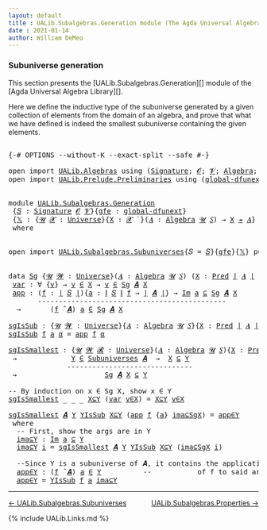 ```yaml
---
layout: default
title : UALib.Subalgebras.Generation module (The Agda Universal Algebra Library)
date : 2021-01-14
author: William DeMeo
---
```


### <a id="subuniverse-generation">Subuniverse generation</a>

This section presents the [UALib.Subalgebras.Generation][] module of the [Agda Universal Algebra Library][].

Here we define the inductive type of the subuniverse generated by a given collection of elements from the domain of an algebra, and prove that what we have defined is indeed the smallest subuniverse containing the given elements.

<pre class="Agda">

<a id="565" class="Symbol">{-#</a> <a id="569" class="Keyword">OPTIONS</a> <a id="577" class="Pragma">--without-K</a> <a id="589" class="Pragma">--exact-split</a> <a id="603" class="Pragma">--safe</a> <a id="610" class="Symbol">#-}</a>

<a id="615" class="Keyword">open</a> <a id="620" class="Keyword">import</a> <a id="627" href="UALib.Algebras.html" class="Module">UALib.Algebras</a> <a id="642" class="Keyword">using</a> <a id="648" class="Symbol">(</a><a id="649" href="UALib.Algebras.Signatures.html#802" class="Function">Signature</a><a id="658" class="Symbol">;</a> <a id="660" href="universes.html#613" class="Generalizable">𝓞</a><a id="661" class="Symbol">;</a> <a id="663" href="universes.html#617" class="Generalizable">𝓥</a><a id="664" class="Symbol">;</a> <a id="666" href="UALib.Algebras.Algebras.html#1471" class="Function">Algebra</a><a id="673" class="Symbol">;</a> <a id="675" href="UALib.Algebras.Lifts.html#4574" class="Function Operator">_↠_</a><a id="678" class="Symbol">)</a>
<a id="680" class="Keyword">open</a> <a id="685" class="Keyword">import</a> <a id="692" href="UALib.Prelude.Preliminaries.html" class="Module">UALib.Prelude.Preliminaries</a> <a id="720" class="Keyword">using</a> <a id="726" class="Symbol">(</a><a id="727" href="MGS-Subsingleton-Theorems.html#3468" class="Function">global-dfunext</a><a id="741" class="Symbol">;</a> <a id="743" href="universes.html#551" class="Postulate">Universe</a><a id="751" class="Symbol">;</a> <a id="753" href="universes.html#758" class="Function Operator">_̇</a><a id="755" class="Symbol">)</a>


<a id="759" class="Keyword">module</a> <a id="766" href="UALib.Subalgebras.Generation.html" class="Module">UALib.Subalgebras.Generation</a>
 <a id="796" class="Symbol">{</a><a id="797" href="UALib.Subalgebras.Generation.html#797" class="Bound">𝑆</a> <a id="799" class="Symbol">:</a> <a id="801" href="UALib.Algebras.Signatures.html#802" class="Function">Signature</a> <a id="811" href="universes.html#613" class="Generalizable">𝓞</a> <a id="813" href="universes.html#617" class="Generalizable">𝓥</a><a id="814" class="Symbol">}{</a><a id="816" href="UALib.Subalgebras.Generation.html#816" class="Bound">gfe</a> <a id="820" class="Symbol">:</a> <a id="822" href="MGS-Subsingleton-Theorems.html#3468" class="Function">global-dfunext</a><a id="836" class="Symbol">}</a>
 <a id="839" class="Symbol">{</a><a id="840" href="UALib.Subalgebras.Generation.html#840" class="Bound">𝕏</a> <a id="842" class="Symbol">:</a> <a id="844" class="Symbol">{</a><a id="845" href="UALib.Subalgebras.Generation.html#845" class="Bound">𝓤</a> <a id="847" href="UALib.Subalgebras.Generation.html#847" class="Bound">𝓧</a> <a id="849" class="Symbol">:</a> <a id="851" href="universes.html#551" class="Postulate">Universe</a><a id="859" class="Symbol">}{</a><a id="861" href="UALib.Subalgebras.Generation.html#861" class="Bound">X</a> <a id="863" class="Symbol">:</a> <a id="865" href="UALib.Subalgebras.Generation.html#847" class="Bound">𝓧</a> <a id="867" href="universes.html#758" class="Function Operator">̇</a> <a id="869" class="Symbol">}(</a><a id="871" href="UALib.Subalgebras.Generation.html#871" class="Bound">𝑨</a> <a id="873" class="Symbol">:</a> <a id="875" href="UALib.Algebras.Algebras.html#1471" class="Function">Algebra</a> <a id="883" href="UALib.Subalgebras.Generation.html#845" class="Bound">𝓤</a> <a id="885" href="UALib.Subalgebras.Generation.html#797" class="Bound">𝑆</a><a id="886" class="Symbol">)</a> <a id="888" class="Symbol">→</a> <a id="890" href="UALib.Subalgebras.Generation.html#861" class="Bound">X</a> <a id="892" href="UALib.Algebras.Lifts.html#4574" class="Function Operator">↠</a> <a id="894" href="UALib.Subalgebras.Generation.html#871" class="Bound">𝑨</a><a id="895" class="Symbol">}</a>
 <a id="898" class="Keyword">where</a>


<a id="906" class="Keyword">open</a> <a id="911" class="Keyword">import</a> <a id="918" href="UALib.Subalgebras.Subuniverses.html" class="Module">UALib.Subalgebras.Subuniverses</a><a id="948" class="Symbol">{</a><a id="949" class="Argument">𝑆</a> <a id="951" class="Symbol">=</a> <a id="953" href="UALib.Subalgebras.Generation.html#797" class="Bound">𝑆</a><a id="954" class="Symbol">}{</a><a id="956" href="UALib.Subalgebras.Generation.html#816" class="Bound">gfe</a><a id="959" class="Symbol">}{</a><a id="961" href="UALib.Subalgebras.Generation.html#840" class="Bound">𝕏</a><a id="962" class="Symbol">}</a> <a id="964" class="Keyword">public</a>


<a id="973" class="Keyword">data</a> <a id="Sg"></a><a id="978" href="UALib.Subalgebras.Generation.html#978" class="Datatype">Sg</a> <a id="981" class="Symbol">{</a><a id="982" href="UALib.Subalgebras.Generation.html#982" class="Bound">𝓤</a> <a id="984" href="UALib.Subalgebras.Generation.html#984" class="Bound">𝓦</a> <a id="986" class="Symbol">:</a> <a id="988" href="universes.html#551" class="Postulate">Universe</a><a id="996" class="Symbol">}(</a><a id="998" href="UALib.Subalgebras.Generation.html#998" class="Bound">𝑨</a> <a id="1000" class="Symbol">:</a> <a id="1002" href="UALib.Algebras.Algebras.html#1471" class="Function">Algebra</a> <a id="1010" href="UALib.Subalgebras.Generation.html#982" class="Bound">𝓤</a> <a id="1012" href="UALib.Subalgebras.Generation.html#797" class="Bound">𝑆</a><a id="1013" class="Symbol">)</a> <a id="1015" class="Symbol">(</a><a id="1016" href="UALib.Subalgebras.Generation.html#1016" class="Bound">X</a> <a id="1018" class="Symbol">:</a> <a id="1020" href="UALib.Relations.Unary.html#748" class="Function">Pred</a> <a id="1025" href="UALib.Prelude.Preliminaries.html#7503" class="Function Operator">∣</a> <a id="1027" href="UALib.Subalgebras.Generation.html#998" class="Bound">𝑨</a> <a id="1029" href="UALib.Prelude.Preliminaries.html#7503" class="Function Operator">∣</a> <a id="1031" href="UALib.Subalgebras.Generation.html#984" class="Bound">𝓦</a><a id="1032" class="Symbol">)</a> <a id="1034" class="Symbol">:</a> <a id="1036" href="UALib.Relations.Unary.html#748" class="Function">Pred</a> <a id="1041" href="UALib.Prelude.Preliminaries.html#7503" class="Function Operator">∣</a> <a id="1043" href="UALib.Subalgebras.Generation.html#998" class="Bound">𝑨</a> <a id="1045" href="UALib.Prelude.Preliminaries.html#7503" class="Function Operator">∣</a> <a id="1047" class="Symbol">(</a><a id="1048" href="UALib.Subalgebras.Generation.html#811" class="Bound">𝓞</a> <a id="1050" href="Agda.Primitive.html#636" class="Function Operator">⊔</a> <a id="1052" href="UALib.Subalgebras.Generation.html#813" class="Bound">𝓥</a> <a id="1054" href="Agda.Primitive.html#636" class="Function Operator">⊔</a> <a id="1056" href="UALib.Subalgebras.Generation.html#984" class="Bound">𝓦</a> <a id="1058" href="Agda.Primitive.html#636" class="Function Operator">⊔</a> <a id="1060" href="UALib.Subalgebras.Generation.html#982" class="Bound">𝓤</a><a id="1061" class="Symbol">)</a> <a id="1063" class="Keyword">where</a>
 <a id="Sg.var"></a><a id="1070" href="UALib.Subalgebras.Generation.html#1070" class="InductiveConstructor">var</a> <a id="1074" class="Symbol">:</a> <a id="1076" class="Symbol">∀</a> <a id="1078" class="Symbol">{</a><a id="1079" href="UALib.Subalgebras.Generation.html#1079" class="Bound">v</a><a id="1080" class="Symbol">}</a> <a id="1082" class="Symbol">→</a> <a id="1084" href="UALib.Subalgebras.Generation.html#1079" class="Bound">v</a> <a id="1086" href="UALib.Relations.Unary.html#945" class="Function Operator">∈</a> <a id="1088" href="UALib.Subalgebras.Generation.html#1016" class="Bound">X</a> <a id="1090" class="Symbol">→</a> <a id="1092" href="UALib.Subalgebras.Generation.html#1079" class="Bound">v</a> <a id="1094" href="UALib.Relations.Unary.html#945" class="Function Operator">∈</a> <a id="1096" href="UALib.Subalgebras.Generation.html#978" class="Datatype">Sg</a> <a id="1099" href="UALib.Subalgebras.Generation.html#998" class="Bound">𝑨</a> <a id="1101" href="UALib.Subalgebras.Generation.html#1016" class="Bound">X</a>
 <a id="Sg.app"></a><a id="1104" href="UALib.Subalgebras.Generation.html#1104" class="InductiveConstructor">app</a> <a id="1108" class="Symbol">:</a> <a id="1110" class="Symbol">(</a><a id="1111" href="UALib.Subalgebras.Generation.html#1111" class="Bound">f</a> <a id="1113" class="Symbol">:</a> <a id="1115" href="UALib.Prelude.Preliminaries.html#7503" class="Function Operator">∣</a> <a id="1117" href="UALib.Subalgebras.Generation.html#797" class="Bound">𝑆</a> <a id="1119" href="UALib.Prelude.Preliminaries.html#7503" class="Function Operator">∣</a><a id="1120" class="Symbol">){</a><a id="1122" href="UALib.Subalgebras.Generation.html#1122" class="Bound">a</a> <a id="1124" class="Symbol">:</a> <a id="1126" href="UALib.Prelude.Preliminaries.html#7581" class="Function Operator">∥</a> <a id="1128" href="UALib.Subalgebras.Generation.html#797" class="Bound">𝑆</a> <a id="1130" href="UALib.Prelude.Preliminaries.html#7581" class="Function Operator">∥</a> <a id="1132" href="UALib.Subalgebras.Generation.html#1111" class="Bound">f</a> <a id="1134" class="Symbol">→</a> <a id="1136" href="UALib.Prelude.Preliminaries.html#7503" class="Function Operator">∣</a> <a id="1138" href="UALib.Subalgebras.Generation.html#998" class="Bound">𝑨</a> <a id="1140" href="UALib.Prelude.Preliminaries.html#7503" class="Function Operator">∣</a><a id="1141" class="Symbol">}</a> <a id="1143" class="Symbol">→</a> <a id="1145" href="UALib.Relations.Unary.html#2714" class="Function Operator">Im</a> <a id="1148" href="UALib.Subalgebras.Generation.html#1122" class="Bound">a</a> <a id="1150" href="UALib.Relations.Unary.html#2714" class="Function Operator">⊆</a> <a id="1152" href="UALib.Subalgebras.Generation.html#978" class="Datatype">Sg</a> <a id="1155" href="UALib.Subalgebras.Generation.html#998" class="Bound">𝑨</a> <a id="1157" href="UALib.Subalgebras.Generation.html#1016" class="Bound">X</a>
       <a id="1166" class="Comment">---------------------------------------------</a>
  <a id="1214" class="Symbol">→</a>       <a id="1222" class="Symbol">(</a><a id="1223" href="UALib.Subalgebras.Generation.html#1111" class="Bound">f</a> <a id="1225" href="UALib.Algebras.Algebras.html#3348" class="Function Operator">̂</a> <a id="1227" href="UALib.Subalgebras.Generation.html#998" class="Bound">𝑨</a><a id="1228" class="Symbol">)</a> <a id="1230" href="UALib.Subalgebras.Generation.html#1122" class="Bound">a</a> <a id="1232" href="UALib.Relations.Unary.html#945" class="Function Operator">∈</a> <a id="1234" href="UALib.Subalgebras.Generation.html#978" class="Datatype">Sg</a> <a id="1237" href="UALib.Subalgebras.Generation.html#998" class="Bound">𝑨</a> <a id="1239" href="UALib.Subalgebras.Generation.html#1016" class="Bound">X</a>

<a id="sgIsSub"></a><a id="1242" href="UALib.Subalgebras.Generation.html#1242" class="Function">sgIsSub</a> <a id="1250" class="Symbol">:</a> <a id="1252" class="Symbol">{</a><a id="1253" href="UALib.Subalgebras.Generation.html#1253" class="Bound">𝓤</a> <a id="1255" href="UALib.Subalgebras.Generation.html#1255" class="Bound">𝓦</a> <a id="1257" class="Symbol">:</a> <a id="1259" href="universes.html#551" class="Postulate">Universe</a><a id="1267" class="Symbol">}{</a><a id="1269" href="UALib.Subalgebras.Generation.html#1269" class="Bound">𝑨</a> <a id="1271" class="Symbol">:</a> <a id="1273" href="UALib.Algebras.Algebras.html#1471" class="Function">Algebra</a> <a id="1281" href="UALib.Subalgebras.Generation.html#1253" class="Bound">𝓤</a> <a id="1283" href="UALib.Subalgebras.Generation.html#797" class="Bound">𝑆</a><a id="1284" class="Symbol">}{</a><a id="1286" href="UALib.Subalgebras.Generation.html#1286" class="Bound">X</a> <a id="1288" class="Symbol">:</a> <a id="1290" href="UALib.Relations.Unary.html#748" class="Function">Pred</a> <a id="1295" href="UALib.Prelude.Preliminaries.html#7503" class="Function Operator">∣</a> <a id="1297" href="UALib.Subalgebras.Generation.html#1269" class="Bound">𝑨</a> <a id="1299" href="UALib.Prelude.Preliminaries.html#7503" class="Function Operator">∣</a> <a id="1301" href="UALib.Subalgebras.Generation.html#1255" class="Bound">𝓦</a><a id="1302" class="Symbol">}</a> <a id="1304" class="Symbol">→</a> <a id="1306" href="UALib.Subalgebras.Generation.html#978" class="Datatype">Sg</a> <a id="1309" href="UALib.Subalgebras.Generation.html#1269" class="Bound">𝑨</a> <a id="1311" href="UALib.Subalgebras.Generation.html#1286" class="Bound">X</a> <a id="1313" href="UALib.Relations.Unary.html#945" class="Function Operator">∈</a> <a id="1315" href="UALib.Subalgebras.Subuniverses.html#833" class="Function">Subuniverses</a> <a id="1328" href="UALib.Subalgebras.Generation.html#1269" class="Bound">𝑨</a>
<a id="1330" href="UALib.Subalgebras.Generation.html#1242" class="Function">sgIsSub</a> <a id="1338" href="UALib.Subalgebras.Generation.html#1338" class="Bound">f</a> <a id="1340" href="UALib.Subalgebras.Generation.html#1340" class="Bound">a</a> <a id="1342" href="UALib.Subalgebras.Generation.html#1342" class="Bound">α</a> <a id="1344" class="Symbol">=</a> <a id="1346" href="UALib.Subalgebras.Generation.html#1104" class="InductiveConstructor">app</a> <a id="1350" href="UALib.Subalgebras.Generation.html#1338" class="Bound">f</a> <a id="1352" href="UALib.Subalgebras.Generation.html#1342" class="Bound">α</a>

<a id="sgIsSmallest"></a><a id="1355" href="UALib.Subalgebras.Generation.html#1355" class="Function">sgIsSmallest</a> <a id="1368" class="Symbol">:</a> <a id="1370" class="Symbol">{</a><a id="1371" href="UALib.Subalgebras.Generation.html#1371" class="Bound">𝓤</a> <a id="1373" href="UALib.Subalgebras.Generation.html#1373" class="Bound">𝓦</a> <a id="1375" href="UALib.Subalgebras.Generation.html#1375" class="Bound">𝓡</a> <a id="1377" class="Symbol">:</a> <a id="1379" href="universes.html#551" class="Postulate">Universe</a><a id="1387" class="Symbol">}(</a><a id="1389" href="UALib.Subalgebras.Generation.html#1389" class="Bound">𝑨</a> <a id="1391" class="Symbol">:</a> <a id="1393" href="UALib.Algebras.Algebras.html#1471" class="Function">Algebra</a> <a id="1401" href="UALib.Subalgebras.Generation.html#1371" class="Bound">𝓤</a> <a id="1403" href="UALib.Subalgebras.Generation.html#797" class="Bound">𝑆</a><a id="1404" class="Symbol">){</a><a id="1406" href="UALib.Subalgebras.Generation.html#1406" class="Bound">X</a> <a id="1408" class="Symbol">:</a> <a id="1410" href="UALib.Relations.Unary.html#748" class="Function">Pred</a> <a id="1415" href="UALib.Prelude.Preliminaries.html#7503" class="Function Operator">∣</a> <a id="1417" href="UALib.Subalgebras.Generation.html#1389" class="Bound">𝑨</a> <a id="1419" href="UALib.Prelude.Preliminaries.html#7503" class="Function Operator">∣</a> <a id="1421" href="UALib.Subalgebras.Generation.html#1373" class="Bound">𝓦</a><a id="1422" class="Symbol">}(</a><a id="1424" href="UALib.Subalgebras.Generation.html#1424" class="Bound">Y</a> <a id="1426" class="Symbol">:</a> <a id="1428" href="UALib.Relations.Unary.html#748" class="Function">Pred</a> <a id="1433" href="UALib.Prelude.Preliminaries.html#7503" class="Function Operator">∣</a> <a id="1435" href="UALib.Subalgebras.Generation.html#1389" class="Bound">𝑨</a> <a id="1437" href="UALib.Prelude.Preliminaries.html#7503" class="Function Operator">∣</a> <a id="1439" href="UALib.Subalgebras.Generation.html#1375" class="Bound">𝓡</a><a id="1440" class="Symbol">)</a>
 <a id="1443" class="Symbol">→</a>             <a id="1457" href="UALib.Subalgebras.Generation.html#1424" class="Bound">Y</a> <a id="1459" href="UALib.Relations.Unary.html#945" class="Function Operator">∈</a> <a id="1461" href="UALib.Subalgebras.Subuniverses.html#833" class="Function">Subuniverses</a> <a id="1474" href="UALib.Subalgebras.Generation.html#1389" class="Bound">𝑨</a>  <a id="1477" class="Symbol">→</a>  <a id="1480" href="UALib.Subalgebras.Generation.html#1406" class="Bound">X</a> <a id="1482" href="UALib.Relations.Unary.html#1075" class="Function Operator">⊆</a> <a id="1484" href="UALib.Subalgebras.Generation.html#1424" class="Bound">Y</a>
              <a id="1500" class="Comment">------------------------------</a>
 <a id="1532" class="Symbol">→</a>                     <a id="1554" href="UALib.Subalgebras.Generation.html#978" class="Datatype">Sg</a> <a id="1557" href="UALib.Subalgebras.Generation.html#1389" class="Bound">𝑨</a> <a id="1559" href="UALib.Subalgebras.Generation.html#1406" class="Bound">X</a> <a id="1561" href="UALib.Relations.Unary.html#1075" class="Function Operator">⊆</a> <a id="1563" href="UALib.Subalgebras.Generation.html#1424" class="Bound">Y</a>

<a id="1566" class="Comment">-- By induction on x ∈ Sg X, show x ∈ Y</a>
<a id="1606" href="UALib.Subalgebras.Generation.html#1355" class="Function">sgIsSmallest</a> <a id="1619" class="Symbol">_</a> <a id="1621" class="Symbol">_</a> <a id="1623" class="Symbol">_</a> <a id="1625" href="UALib.Subalgebras.Generation.html#1625" class="Bound">X⊆Y</a> <a id="1629" class="Symbol">(</a><a id="1630" href="UALib.Subalgebras.Generation.html#1070" class="InductiveConstructor">var</a> <a id="1634" href="UALib.Subalgebras.Generation.html#1634" class="Bound">v∈X</a><a id="1637" class="Symbol">)</a> <a id="1639" class="Symbol">=</a> <a id="1641" href="UALib.Subalgebras.Generation.html#1625" class="Bound">X⊆Y</a> <a id="1645" href="UALib.Subalgebras.Generation.html#1634" class="Bound">v∈X</a>

<a id="1650" href="UALib.Subalgebras.Generation.html#1355" class="Function">sgIsSmallest</a> <a id="1663" href="UALib.Subalgebras.Generation.html#1663" class="Bound">𝑨</a> <a id="1665" href="UALib.Subalgebras.Generation.html#1665" class="Bound">Y</a> <a id="1667" href="UALib.Subalgebras.Generation.html#1667" class="Bound">YIsSub</a> <a id="1674" href="UALib.Subalgebras.Generation.html#1674" class="Bound">X⊆Y</a> <a id="1678" class="Symbol">(</a><a id="1679" href="UALib.Subalgebras.Generation.html#1104" class="InductiveConstructor">app</a> <a id="1683" href="UALib.Subalgebras.Generation.html#1683" class="Bound">f</a> <a id="1685" class="Symbol">{</a><a id="1686" href="UALib.Subalgebras.Generation.html#1686" class="Bound">a</a><a id="1687" class="Symbol">}</a> <a id="1689" href="UALib.Subalgebras.Generation.html#1689" class="Bound">ima⊆SgX</a><a id="1696" class="Symbol">)</a> <a id="1698" class="Symbol">=</a> <a id="1700" href="UALib.Subalgebras.Generation.html#1885" class="Function">app∈Y</a>
 <a id="1707" class="Keyword">where</a>
  <a id="1715" class="Comment">-- First, show the args are in Y</a>
  <a id="1750" href="UALib.Subalgebras.Generation.html#1750" class="Function">ima⊆Y</a> <a id="1756" class="Symbol">:</a> <a id="1758" href="UALib.Relations.Unary.html#2714" class="Function Operator">Im</a> <a id="1761" href="UALib.Subalgebras.Generation.html#1686" class="Bound">a</a> <a id="1763" href="UALib.Relations.Unary.html#2714" class="Function Operator">⊆</a> <a id="1765" href="UALib.Subalgebras.Generation.html#1665" class="Bound">Y</a>
  <a id="1769" href="UALib.Subalgebras.Generation.html#1750" class="Function">ima⊆Y</a> <a id="1775" href="UALib.Subalgebras.Generation.html#1775" class="Bound">i</a> <a id="1777" class="Symbol">=</a> <a id="1779" href="UALib.Subalgebras.Generation.html#1355" class="Function">sgIsSmallest</a> <a id="1792" href="UALib.Subalgebras.Generation.html#1663" class="Bound">𝑨</a> <a id="1794" href="UALib.Subalgebras.Generation.html#1665" class="Bound">Y</a> <a id="1796" href="UALib.Subalgebras.Generation.html#1667" class="Bound">YIsSub</a> <a id="1803" href="UALib.Subalgebras.Generation.html#1674" class="Bound">X⊆Y</a> <a id="1807" class="Symbol">(</a><a id="1808" href="UALib.Subalgebras.Generation.html#1689" class="Bound">ima⊆SgX</a> <a id="1816" href="UALib.Subalgebras.Generation.html#1775" class="Bound">i</a><a id="1817" class="Symbol">)</a>

  <a id="1822" class="Comment">--Since Y is a subuniverse of 𝑨, it contains the application</a>
  <a id="1885" href="UALib.Subalgebras.Generation.html#1885" class="Function">app∈Y</a> <a id="1891" class="Symbol">:</a> <a id="1893" class="Symbol">(</a><a id="1894" href="UALib.Subalgebras.Generation.html#1683" class="Bound">f</a> <a id="1896" href="UALib.Algebras.Algebras.html#3348" class="Function Operator">̂</a> <a id="1898" href="UALib.Subalgebras.Generation.html#1663" class="Bound">𝑨</a><a id="1899" class="Symbol">)</a> <a id="1901" href="UALib.Subalgebras.Generation.html#1686" class="Bound">a</a> <a id="1903" href="UALib.Relations.Unary.html#945" class="Function Operator">∈</a> <a id="1905" href="UALib.Subalgebras.Generation.html#1665" class="Bound">Y</a>          <a id="1916" class="Comment">--           of f to said args.</a>
  <a id="1950" href="UALib.Subalgebras.Generation.html#1885" class="Function">app∈Y</a> <a id="1956" class="Symbol">=</a> <a id="1958" href="UALib.Subalgebras.Generation.html#1667" class="Bound">YIsSub</a> <a id="1965" href="UALib.Subalgebras.Generation.html#1683" class="Bound">f</a> <a id="1967" href="UALib.Subalgebras.Generation.html#1686" class="Bound">a</a> <a id="1969" href="UALib.Subalgebras.Generation.html#1750" class="Function">ima⊆Y</a>
</pre>

---------------------------------

[← UALib.Subalgebras.Subuniverses](UALib.Subalgebras.Subuniverses.html)
<span style="float:right;">[UALib.Subalgebras.Properties →](UALib.Subalgebras.Properties.html)</span>

{% include UALib.Links.md %}
